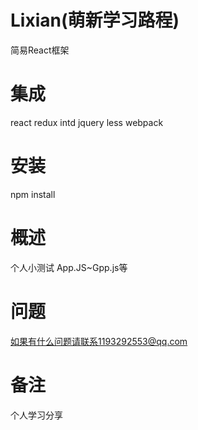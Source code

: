 # Lixian(萌新学习路程)
简易React框架
# 集成
react
redux
intd
jquery
less
webpack
# 安装
npm install
# 概述
个人小测试
App.JS~Gpp.js等
# 问题
如果有什么问题请联系1193292553@qq.com
# 备注
个人学习分享
